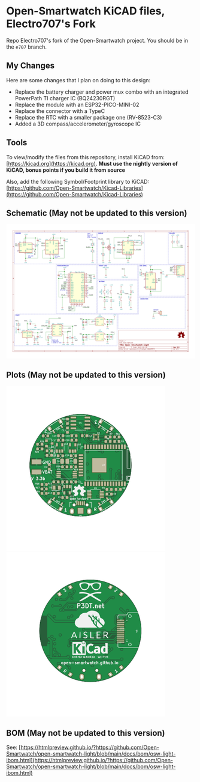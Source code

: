 # Open-Smartwatch KiCAD files, Electro707's Fork

Repo Electro707's fork of the Open-Smartwatch project. You should be in the `e707` branch.

## My Changes
Here are some changes that I plan on doing to this design:
- Replace the battery charger and power mux combo with an integrated PowerPath TI charger IC (BQ24230RGT)
- Replace the module with an ESP32-PICO-MINI-02
- Replace the connector with a TypeC
- Replace the RTC with a smaller package one (RV-8523-C3)
- Added a 3D compass/accelerometer/gyroscope IC

## Tools

To view/modify the files from this repository, install KiCAD from: [https://kicad.org](https://kicad.org). 
__Must use the nightly version of KiCAD, bonus points if you build it from source__

Also, add the following Symbol/Footprint library to KiCAD: [https://github.com/Open-Smartwatch/Kicad-Libraries](https://github.com/Open-Smartwatch/Kicad-Libraries)

## Schematic (May not be updated to this version)
[![Schematic](docs/img/osw-light-schematic.svg)](docs/osw-light-schematic.pdf)

## Plots (May not be updated to this version)
[![front](docs/img/osw-light-top.svg)](docs/img/osw-light-top.svg)
[![bottom](docs/img/osw-light-bottom.svg)](docs/img/osw-light-bottom.svg)

## BOM (May not be updated to this version)

See: [https://htmlpreview.github.io/?https://github.com/Open-Smartwatch/open-smartwatch-light/blob/main/docs/bom/osw-light-ibom.html](https://htmlpreview.github.io/?https://github.com/Open-Smartwatch/open-smartwatch-light/blob/main/docs/bom/osw-light-ibom.html)
